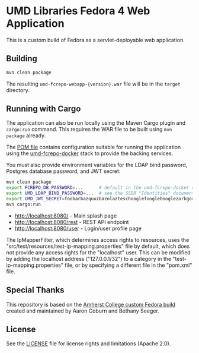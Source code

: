 # UMD Libraries Fedora 4 Web Application

This is a custom build of Fedora as a servlet-deployable web application.

## Building

```bash
mvn clean package
```

The resulting `umd-fcrepo-webapp-{version}.war` file will be in the `target` directory.

## Running with Cargo

The application can also be run locally using the Maven Cargo plugin and `cargo:run` command.
This requires the WAR file to be built using `mvn package` already.

The [POM file](pom.xml) contains configuration suitable for running the application using
the [umd-fcrepo-docker](https://github.com/umd-lib/umd-fcrepo-docker) stack to provide the
backing services.

You must also provide environment variables for the LDAP bind password, Postgres
database password, and JWT secret:

```bash
mvn clean package
export FCREPO_DB_PASSWORD=...      # default in the umd-fcrepo-docker stack is "fcrepo"
export UMD_LDAP_BIND_PASSWORD=...  # see the SSDR "Identities" document for this
export UMD_JWT_SECRET=foobarbazquuzbazolazteschooglefooglebooglezorkgork # Can be anything, but must be sufficiently long.
mvn cargo:run
```

* <http://localhost:8080/> - Main splash page
* <http://localhost:8080/rest> - REST API endpoint
* <http://localhost:8080/user> - Login/user profile page

The IpMapperFilter, which determines access rights to resources, uses the "src/test/resources/test-ip-mapping.properties" file by default, which does not provide any access rights for the "localhost" user. This can be modified by adding the localhost address ("127.0.0.1/32") to a category in the "test-ip-mapping.properties" file, or by specifying a different file in the "pom.xml" file. 

## Special Thanks

This repository is based on the [Amherst College custom Fedora build](https://gitlab.amherst.edu/acdc/amherst-fedora-webapp) created and maintained by Aaron Coburn and Bethany Seeger.


## License

See the [LICENSE](LICENSE.md) file for license rights and limitations (Apache 2.0).

